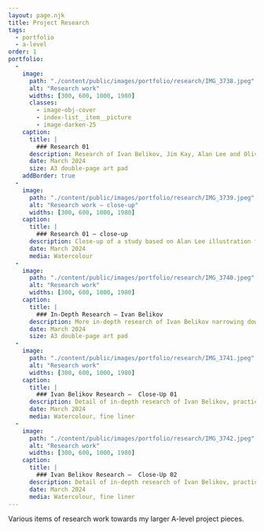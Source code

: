 ```yaml
---
layout: page.njk
title: Project Research
tags:
  - portfolio
  - a-level
order: 1
portfolio:
  -
    image:
      path: "./content/public/images/portfolio/research/IMG_3738.jpeg"
      alt: "Research work"
      widths: [300, 600, 1000, 1980]
      classes:
        - image-obj-cover
        - index-list__item__picture
        - image-darken-25
    caption:
      title: |
        ### Research 01
      description: Research of Ivan Belikov, Jim Kay, Alan Lee and Olivia Lomenech Gill, looking at techniques and initial ideas for my project work
      date: March 2024
      size: A3 double-page art pad
    addBorder: true
  -
    image:
      path: "./content/public/images/portfolio/research/IMG_3739.jpeg"
      alt: "Research work — close-up"
      widths: [300, 600, 1000, 1980]
    caption:
      title: |
        ### Research 01 — close-up
      description: Close-up of a study based on Alan Lee illustration for *The Hobbit*, using watercolour techniques
      date: March 2024
      media: Watercolour
  -
    image:
      path: "./content/public/images/portfolio/research/IMG_3740.jpeg"
      alt: "Research work"
      widths: [300, 600, 1000, 1980]
    caption:
      title: |
        ### In-Depth Research — Ivan Belikov
      description: More in-depth research of Ivan Belikov narrowing down techniques and finalising ideas for my project
      date: March 2024
      size: A3 double-page art pad
  -
    image:
      path: "./content/public/images/portfolio/research/IMG_3741.jpeg"
      alt: "Research work"
      widths: [300, 600, 1000, 1980]
    caption:
      title: |
        ### Ivan Belikov Research —  Close-Up 01
      description: Detail of in-depth research of Ivan Belikov, practicing his techniques on a small scale
      date: March 2024
      media: Watercolour, fine liner
  -
    image:
      path: "./content/public/images/portfolio/research/IMG_3742.jpeg"
      alt: "Research work"
      widths: [300, 600, 1000, 1980]
    caption:
      title: |
        ### Ivan Belikov Research —  Close-Up 02
      description: Detail of in-depth research of Ivan Belikov, practicing his techniques using my own imagery
      date: March 2024
      media: Watercolour, fine liner
---
```


Various items of research work towards my larger A-level project pieces.
